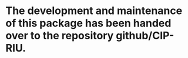 # The development and maintenance of this package has been handed over to the repository github/CIP-RIU. 
